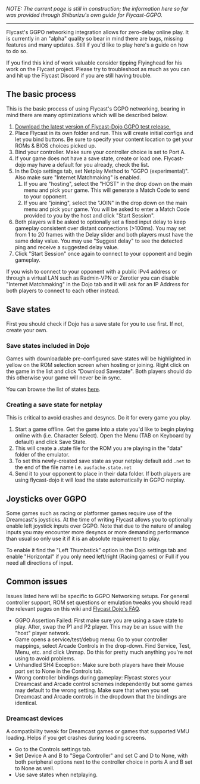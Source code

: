 _NOTE: The current page is still in construction; the information here so far was provided through Shiburizu's own guide for Flycast-GGPO._

***

Flycast's GGPO networking integration allows for zero-delay online play. It is currently in an "alpha" quality so bear in mind there are bugs, missing features and many updates. Still if you'd like to play here's a guide on how to do so.

If you find this kind of work valuable consider tipping Flyinghead for his work on the Flycast project. Please try to troubleshoot as much as you can and hit up the Flycast Discord if you are still having trouble.

## The basic process
This is the basic process of using Flycast's GGPO networking, bearing in mind there are many optimizations which will be described below.

1. [Download the latest version of Flycast-Dojo GGPO test release.](https://github.com/blueminder/flycast-dojo/releases)
2. Place Flycast in its own folder and run. This will create initial configs and let you bind buttons. Be sure to specify your content location to get your ROMs & BIOS choices picked up.
3. Bind your controller. Make sure your controller choice is set to Port A.
4. If your game does not have a save state, create or load one. Flycast-dojo may have a default for you already, check the list.
5. In the Dojo settings tab, set Netplay Method to "GGPO (experimental)". Also make sure "Internet Matchmaking" is enabled.
      1. If you are "hosting", select the "HOST" in the drop down on the main menu and pick your game. This will generate a Match Code to send to your opponent.
      2. If you are "joining", select the "JOIN" in the drop down on the main menu and pick your game. You will be asked to enter a Match Code provided to you by the host and click "Start Session".
6. Both players will be asked to optionally set a fixed input delay to keep gameplay consistent over distant connections (>100ms). You may set from 1 to 20 frames with the Delay slider and both players must have the same delay value. You may use "Suggest delay" to see the detected ping and receive a suggested delay value.
7. Click "Start Session" once again to connect to your opponent and begin gameplay.

If you wish to connect to your opponent with a public IPv4 address or through a virtual LAN such as Radmin-VPN or Zerotier you can disable "Internet Matchmaking" in the Dojo tab and it will ask for an IP Address for both players to connect to each other instead.

## Save states

First you should check if Dojo has a save state for you to use first. If not, create your own.

### Save states included in Dojo
Games with downloadable pre-configured save states will be highlighted in yellow on the ROM selection screen when hosting or joining. Right click on the game in the list and click "Download Savestate". Both players should do this otherwise your game will never be in sync.

You can browse the list of states [here](https://github.com/blueminder/flycast-netplay-savestates).

### Creating a save state for netplay
This is critical to avoid crashes and desyncs. Do it for every game you play.

1. Start a game offline. Get the game into a state you'd like to begin playing online with (i.e. Character Select). Open the Menu (TAB on Keyboard by default) and click Save State.
1. This will create a .state file for the ROM you are playing in the "data" folder of the emulator.
1. To set this newly-created save state as your netplay default add `.net` to the end of the file name i.e. `ausfache.state.net`
1. Send it to your opponent to place in their data folder. If both players are using flycast-dojo it will load the state automatically in GGPO netplay.

## Joysticks over GGPO
Some games such as racing or platformer games require use of the Dreamcast's joysticks. At the time of writing Flycast allows you to optionally enable left joystick inputs over GGPO. Note that due to the nature of analog inputs you may encounter more desyncs or more demanding performance than usual so only use it if it is an absolute requirement to play.

To enable it find the "Left Thumbstick" option in the Dojo settings tab and enable "Horizontal" if you only need left/right (Racing games) or Full if you need all directions of input.



## Common issues
Issues listed here will be specific to GGPO Networking setups. For general controller support, ROM set questions or emulation tweaks you should read the relevant pages on this wiki and [Flycast Dojo's FAQ](http://flycast.dojo.ooo/faq.html).

* GGPO Assertion Failed: First make sure you are using a save state to play. After, swap the P1 and P2 player. This may be an issue with the "host" player network.
* Game opens a service/test/debug menu: Go to your controller mappings, select Arcade Controls in the drop-down. Find Service, Test, Menu, etc. and click Unmap. Do this for pretty much anything you're not using to avoid problems.
* Unhandled SH4 Exception: Make sure both players have their Mouse port set to None in the Controls tab.
* Wrong controller bindings during gameplay: Flycast stores your Dreamcast and Arcade control schemes independently but some games may default to the wrong setting. Make sure that when you set Dreamcast and Arcade controls in the dropdown that the bindings are identical.

### Dreamcast devices
A compatibility tweak for Dreamcast games or games that supported VMU loading. Helps if you get crashes during loading screens.

* Go to the Controls settings tab.
* Set Device A and B to "Sega Controller" and set C and D to None, with both peripheral options next to the controller choice in ports A and B set to None as well.
* Use save states when netplaying.
